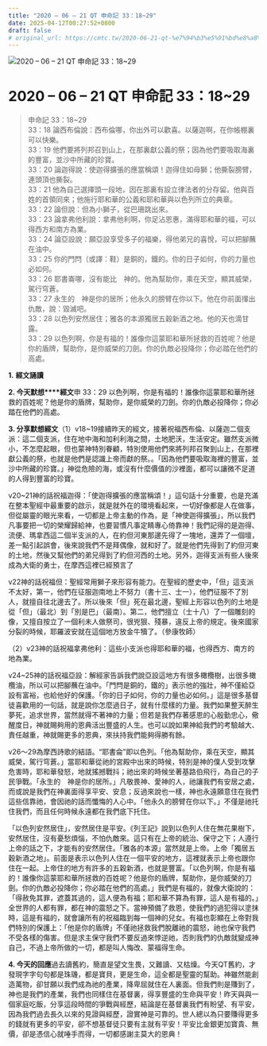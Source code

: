 ```yaml
---
title: "2020 – 06 – 21 QT 申命記 33：18~29"
date: 2025-04-12T00:27:52+0800
draft: false
# original_url: https://cmtc.tw/2020-06-21-qt-%e7%94%b3%e5%91%bd%e8%a8%98-33%ef%bc%9a1829
---
```


![2020 – 06 – 21 QT 申命記 33：18\~29](/images/qt.jpg   "2020 – 06 – 21 QT 申命記 33：18\~29")

# 2020 – 06 – 21 QT 申命記 33：18\~29

> 申命記 33：18\~29  
> 33：18 論西布倫說：西布倫哪，你出外可以歡喜。以薩迦啊，在你帳棚裏可以快樂。  
> 33：19 他們要將列邦召到山上，在那裏獻公義的祭；因為他們要吸取海裏的豐富，並沙中所藏的珍寶。  
> 33：20 論迦得說：使迦得擴張的應當稱頌！迦得住如母獅；他撕裂膀臂，連頭頂也撕裂。  
> 33：21 他為自己選擇頭一段地，因在那裏有設立律法者的分存留。他與百姓的首領同來；他施行耶和華的公義和耶和華與以色列所立的典章。  
> 33：22 論但說：但為小獅子，從巴珊跳出來。  
> 33：23 論拿弗他利說：拿弗他利啊，你足沾恩惠，滿得耶和華的福，可以得西方和南方為業。  
> 33：24 論亞設說：願亞設享受多子的福樂，得他弟兄的喜悅，可以把腳蘸在油中。  
> 33：25 你的門閂（或譯：鞋）是銅的，鐵的。你的日子如何，你的力量也必如何。  
> 33：26 耶書崙哪，沒有能比　神的。他為幫助你，乘在天空，顯其威榮，駕行穹蒼。  
> 33：27 永生的　神是你的居所；他永久的膀臂在你以下。他在你前面攆出仇敵，說：毀滅吧。  
> 33：28 以色列安然居住；雅各的本源獨居五穀新酒之地。他的天也滴甘露。  
> 33：29 以色列啊，你是有福的！誰像你這蒙耶和華所拯救的百姓呢？他是你的盾牌，幫助你，是你威榮的刀劍。你的仇敵必投降你；你必踏在他們的高處。

**1.** **經文誦讀**

**2. 今天默想****經文**申 33：29 以色列啊，你是有福的！誰像你這蒙耶和華所拯救的百姓呢？他是你的盾牌，幫助你，是你威榮的刀劍。你的仇敵必投降你；你必踏在他們的高處。

**3. 分享默想經文**（1）v18\~19接續昨天的經文，接著祝福西布倫、以薩迦二個支派：這二個支派，住在地中海和加利利海之間，土地肥沃，生活安定。雖然支派微小，不怎麼起眼，但也蒙神特別眷顧，特別使用他們來將列邦召聚到山上，在那裡獻公義的祭，也就是他們是認識上帝而獻的祭。。「因為他們要吸取海裡的豐富，並沙中所藏的珍寶。」神從危險的海，或沒有什麼價值的沙裡面，都可以讓微不足道的人得到豐富的珍寶。

v20\~21神的話祝福迦得：「使迦得擴張的應當稱頌！」這句話十分重要，也是充滿在整本聖經中最重要的啟示，就是就外在的環境看起來，一切好像都是人在做事，但從屬靈的眼光來看，一切都是上帝主動的作為，是「神使迦得擴張」，所以我們凡事要把一切的榮耀歸給神，也要習慣凡事定睛專心倚靠神！我們記得的是迦得、流便、瑪拿西這二個半支派的人，在約但河東那邊先得了一塊地，還弄了一個壇，差一點引起誤會，後來說我們不是拜偶像，就和好了。就是他們先得到了約但河東的土地，然後又幫他們的弟兄得到了約但河西的土地。另外，迦得支派有些人後來成為大衛的勇士，在摩西這裡已經預言了

v22神的話祝福但：聖經常用獅子來形容有能力。在聖經的歷史中，「但」這支派不太好，第一，他們在征服迦南地上不努力（書十三、士一），他們征服不了別人，就擅自往北邊去了。所以後來「但」死在最北邊，聖經上形容以色列的土地是從「但」（最北）到「別是巴」（最南）。第二，他們擅立（士十八）了一個雕刻的像，又擅自按立了一個利未人做祭司，很兇狠、殘暴，違反上帝的規定。後來國家分裂的時候，耶羅波安就在這個地方放金牛犢了。（參康牧師）

（2）v23神的話祝福拿弗他利：這些小支派也得耶和華的福，也得西方、南方的地為業。

v24\~25神的話祝福亞設：解經家告訴我們說亞設這地方有很多橄欖樹，出很多橄欖油，所以可以把腳蘸在油中。「門閂是銅的，鐵的」表示他的強壯，神不僅給亞設有富裕，也給他好的保護。「你的日子如何，你的力量也必如何。」這是很多基督徒喜歡用的一句話，就是說你怎麼過日子，就有什麼樣的力量。我們如果整天醉生夢死，追求世界，當然就得不著神的力量；但若是我們存著感恩的心殷勤忠心，儆醒度日，神就賜夠用的恩典活出豐盛的人生。也可以說如果神給我們的考驗越大、責任越重，神就賜更多的恩典，來扶持我們能夠得勝有餘。

v26～29為摩西詩歌的結語。“耶書侖”即以色列。「他為幫助你，乘在天空，顯其威榮，駕行穹蒼。」當耶和華從祂的宮殿中出來的時候，特別是神的僕人受到攻擊危害時，耶和華發怒，地就搖撼戰抖；祂出來的時候坐著基路伯飛行，為自己的子民爭戰。「永生的　神是你的居所。」凡敬畏神、愛神的人，祂讓我們有安居之處，而或說是我們在神裏面得享平安、安息；反過來說也一樣，神也永遠願意住在我們這些信靠祂，會因祂的話而懺悔的人心中。「他永久的膀臂在你以下。」不僅是祂托住我們，而且任何時候永遠都在我們底下托住。

「以色列安然居住」，安然居住是平安。《列王記》說到以色列人住在無花果樹下，安然居住，沒有憂愁煩惱，不怕仇敵來。這只有在上帝的統治、保守之下；人遵行上帝的話之下，才能有的安然居住。「雅各的本源」當然就是上帝。上帝「獨居五穀新酒之地」。前面是表示以色列人住在一個平安的地方，這裡就表示上帝也跟你住在一起。上帝住的地方有許多的五穀新酒，也就是豐富。「以色列啊，你是有福的！誰像你這蒙耶和華所拯救的百姓呢？他是你的盾牌，幫助你，是你威榮的刀劍。你的仇敵必投降你；你必踏在他們的高處。」我們是有福的，就像大衛說的：「得赦免其罪，遮蓋其過的，這人便為有福；耶和華不算為有罪，這人是有福的。」全世界的人都有罪，都在神的震怒之下。當神預備了救恩，使我們的過犯得以塗抹時，這是有福的，就會讓所有的祝福臨到每一個神的兒女。有福也彰顯在上帝對我們特別的保護上：「他是你的盾牌」不僅祂拯救我們脫離祂的震怒，祂也保守我們不受各樣的傷害。但是求主保守我們不要反過來悖逆祂，否則我們的仇敵就變成神自己，不過上帝所做的一切，都是叫人悔改、蒙福得生命。

**4. 今天的回應**過去讀舊約，簡直是望文生畏，又難讀、又枯燥。今天QT舊約，才發現字字句句都是珠璣，都是寶貝，更是生命，這全都是聖靈的幫助。神雖然能創造萬物，卻甘願以我們成為祂的產業，降卑屈就住在人裏面。但我們則是賺到了，神也是我們的產業，我們也同樣住在基督裏，得享豐盛的生命與平安！昨天與與一個家庭吃飯，分享這段時間的爭戰與經歷，結論是在基督裏我們有盼望、有平安，因為我們過去長久以來的見證與經歷，證實神是可靠的。世人總以為只要賺得更多的錢就有更多的平安，卻不想基督徒只要有主就有平安！平安比金銀更加寶貴、無價，卻是憑信心就唾手而得，一切都感謝主莫大的恩典！
